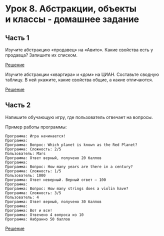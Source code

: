 # Урок 8. Абстракции, объекты и классы - домашнее задание

## Часть 1

Изучите абстракцию «продавец» на «Авито». Какие свойства есть у продавца? Запишите их списком.

[Решение](/Part_1/Avito.md)

Изучите абстракции «квартира» и «дом» на ЦИАН. Составьте сводную таблицу. В ней укажите, какие свойства общие, а какие отличаются.

[Решение](/Part_1/Cian.md)

## Часть 2

Напишите обучающую игру, где пользователь отвечает на вопросы. 

Пример работы программы:

```
Программа: Игра начинается!
Программа: 
Программа: Вопрос: Which planet is known as the Red Planet?
Программа: Сложность: 2/5
Пользователь: Mars
Программа: Ответ верный, получено 20 баллов
Программа: 
Программа: Вопрос: How many years are there in a century?
Программа: Сложность: 1/5
Пользователь: 1000
Программа: Ответ неверный. Верный ответ – 100
Программа: 
Программа: Вопрос: How many strings does a violin have?
Программа: Сложность: 3/5
Пользователь: 4
Программа: Ответ верный, получено 30 баллов
Программа: 
Программа: Вот и все!
Программа: Отвечено 4 вопроса из 10
Программа: Набранно 50 баллов
```

[Решение](/Part_2/)